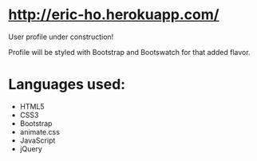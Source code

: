 # http://eric-ho.herokuapp.com/

User profile under construction!

Profile will be styled with Bootstrap and Bootswatch for that added flavor.

# Languages used:
* HTML5
* CSS3
* Bootstrap
* animate.css
* JavaScript
* jQuery